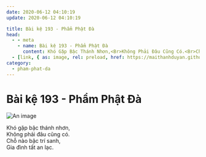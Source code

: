 ```yaml
---
date: 2020-06-12 04:10:19
update: 2020-06-12 04:10:19

title: Bài kệ 193 - Phẩm Phật Đà
head:
  - - meta
    - name: Bài kệ 193 - Phẩm Phật Đà
      content: Khó Gặp Bậc Thánh Nhơn,<Br>Không Phải Đâu Cũng Có.<Br>Chỗ Nào Bậc Trí Sanh,<Br>Gia Đình Tất An Lạc.<Br>
  - [link, { as: image, rel: preload, href: https://maithanhduyan.github.io/kinh-phap-cu/img/pham-phat-da/pham-phat-da-193.jpg }]
category:
  - pham-phat-da
---
```


# Bài kệ 193 - Phẩm Phật Đà

![An image](/img/pham-phat-da/pham-phat-da-193.jpg)

Khó gặp bậc thánh nhơn,<br>Không phải đâu cũng có.<br>Chỗ nào bậc trí sanh,<br>Gia đình tất an lạc.<br>
